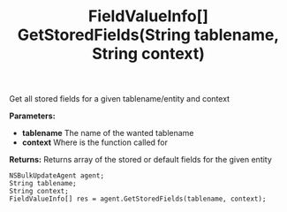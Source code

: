 ﻿---
uid: crmscript_ref_NSBulkUpdateAgent_GetStoredFields
title: FieldValueInfo[] GetStoredFields(String tablename, String context)
intellisense: NSBulkUpdateAgent.GetStoredFields
keywords: NSBulkUpdateAgent, GetStoredFields
so.topic: reference
---

Get all stored fields for a given tablename/entity and context

**Parameters:**
 - **tablename** The name of the wanted tablename
 - **context** Where is the function called for

**Returns:** Returns array of the stored or default fields for the given entity

```crmscript
NSBulkUpdateAgent agent;
String tablename;
String context;
FieldValueInfo[] res = agent.GetStoredFields(tablename, context);
```

